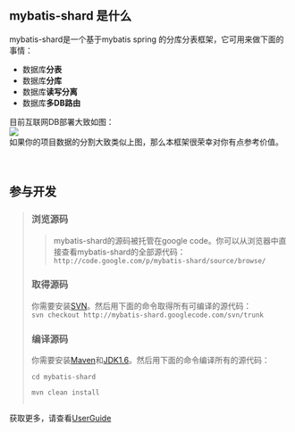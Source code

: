 ## mybatis-shard 是什么 ##
mybatis-shard是一个基于mybatis spring 的分库分表框架，它可用来做下面的事情：<br>
<ul><li>数据库<b>分表</b>
</li><li>数据库<b>分库</b>
</li><li>数据库<b>读写分离</b>
</li><li>数据库<b>多DB路由</b></li></ul>

目前互联网DB部署大致如图：<br>
<img src='http://img01.taobaocdn.com/bao/uploaded/i1/14839030662043263/T17qIQFaxdXXXXXXXX_!!723064839-2-pix.png_570x10000.jpg' />
<br>
如果你的项目数据的分割大致类似上图，那么本框架很荣幸对你有点参考价值。<br>
<br>
<br>
<h2>参与开发</h2>
<blockquote><h3>浏览源码</h3>
<blockquote>mybatis-shard的源码被托管在google code。你可以从浏览器中直接查看mybatis-shard的全部源代码：<br>
<code>http://code.google.com/p/mybatis-shard/source/browse/</code>
</blockquote><h3>取得源码</h3>
你需要安装<a href='http://tortoisesvn.net/downloads.html'>SVN</a>。然后用下面的命令取得所有可编译的源代码：<br>
<code>svn checkout http://mybatis-shard.googlecode.com/svn/trunk</code>
<h3>编译源码</h3>
你需要安装<a href='http://maven.apache.org/'>Maven</a>和<a href='http://www.oracle.com/technetwork/java/javase/downloads/index.html'>JDK1.6</a>。然后用下面的命令编译所有的源代码：<br>
<pre><code>cd mybatis-shard<br>
mvn clean install<br>
</code></pre></blockquote>

获取更多，请查看<a href='UserGuide.md'>UserGuide</a>